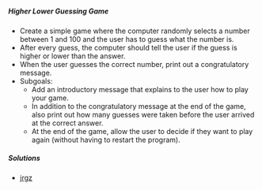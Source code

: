 ##### Higher Lower Guessing Game
- Create a simple game where the computer randomly selects a number between 1 and 100 and the user has to guess what the number is.
- After every guess, the computer should tell the user if the guess is higher or lower than the answer.
- When the user guesses the correct number, print out a congratulatory message.
- Subgoals:
  - Add an introductory message that explains to the user how to play your game.
  - In addition to the congratulatory message at the end of the game, also print out how many guesses were taken before the user arrived at the correct answer.
  - At the end of the game, allow the user to decide if they want to play again (without having to restart the program).

 ##### Solutions
  - [jrgz]()
